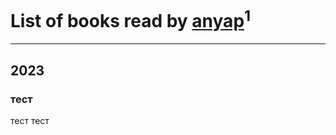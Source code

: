 # List of books read by [anyap](https://plus.google.com/u/0/103930748205001962013/)<sup>1</sup>
---

## 2023

### тест
тест тест



